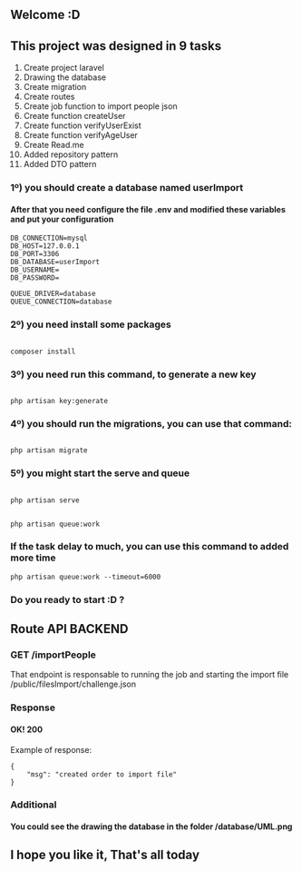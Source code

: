 ## Welcome :D 

## This project was designed in 9 tasks

1. Create project laravel
2. Drawing the database 
3. Create migration 
4. Create routes 
5. Create job function to import people json 
6. Create function createUser 
7. Create function verifyUserExist 
8. Create function verifyAgeUser 
9. Create Read.me
10. Added repository pattern
11. Added DTO pattern
### 1º) you should create a database named userImport

#### After that you need configure the file .env and modified these variables and put your configuration

```
DB_CONNECTION=mysql
DB_HOST=127.0.0.1
DB_PORT=3306
DB_DATABASE=userImport
DB_USERNAME=
DB_PASSWORD=

QUEUE_DRIVER=database​
QUEUE_CONNECTION=database​

```
### 2º) you need install some packages

```

composer install

```

### 3º) you need run this command, to generate a new key

```

php artisan key:generate

```

### 4º) you should run the migrations, you can use that command:

```

php artisan migrate

```

### 5º) you might start the serve and queue

```

php artisan serve

```

```

php artisan queue:work 

```

### If the task delay to much, you can use this command to added more time 

```
php artisan queue:work --timeout=6000

```

### Do you ready to start :D ?
## Route API BACKEND

### GET /importPeople
That endpoint is responsable to running the job and starting the import file /public/filesImport/challenge.json
### Response

#### OK! 200


Example of response:
```
{
    "msg": "created order to import file"
}
```

### Additional
#### You could see the drawing the database in the folder /database/UML.png


## I hope you like it, That's all today